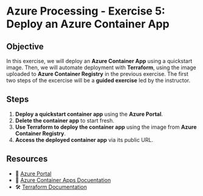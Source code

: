 # Azure Processing - Exercise 5: Deploy an Azure Container App

## **Objective**  

In this exercise, we will deploy an **Azure Container App** using a quickstart image. Then, we will automate deployment with **Terraform**, using the image uploaded to **Azure Container Registry** in the previous exercise. The first two steps of the excercise will be a **guided exercise** led by the instructor.

## **Steps**  

1. **Deploy a quickstart container app** using the **Azure Portal**.  
2. **Delete the container app** to start fresh.  
3. **Use Terraform to deploy the container app** using the image from **Azure Container Registry**.  
4. **Access the deployed container app** via its public URL.  

## **Resources**  

- 📌 [Azure Portal](https://portal.azure.com)  
- 📖 [Azure Container Apps Docuentation](https://learn.microsoft.com/en-us/azure/container-apps)  
- 🛠 [Terraform Documentation](https://www.terraform.io/docs)
